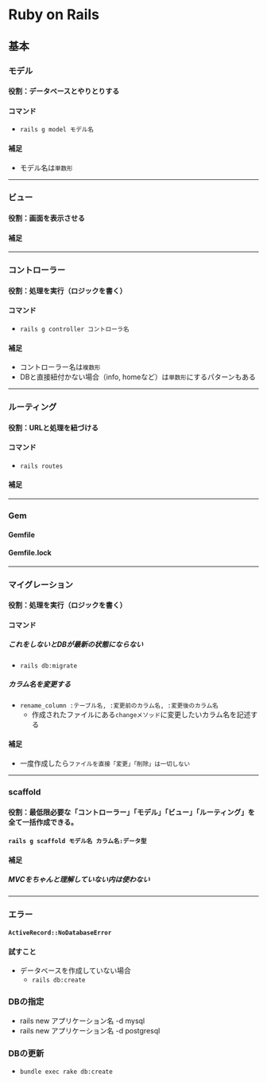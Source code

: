 # Ruby on Rails
## 基本

### モデル
#### 役割：データベースとやりとりする
#### コマンド
- `rails g model モデル名`
#### 補足
- モデル名は`単数形`
---
### ビュー
#### 役割：画面を表示させる
#### 補足
---
### コントローラー
#### 役割：処理を実行（ロジックを書く）
#### コマンド
- `rails g controller コントローラ名`
#### 補足
- コントローラー名は`複数形`
- DBと直接紐付かない場合（info, homeなど）は`単数形`にするパターンもある
---
### ルーティング
#### 役割：URLと処理を紐づける
#### コマンド
- `rails routes`
#### 補足
---
### Gem
#### Gemfile
#### Gemfile.lock
---
### マイグレーション
#### 役割：処理を実行（ロジックを書く）
#### コマンド
##### これをしないとDBが最新の状態にならない
- `rails db:migrate`
##### カラム名を変更する
- `rename_column :テーブル名, :変更前のカラム名, :変更後のカラム名`
  - 作成されたファイルにある`changeメソッド`に変更したいカラム名を記述する
#### 補足
-  一度作成したら`ファイルを直接「変更」「削除」は一切しない`
---
### scaffold
#### 役割：最低限必要な「コントローラー」「モデル」「ビュー」「ルーティング」を全て一括作成できる。
#### `rails g scaffold モデル名 カラム名:データ型`
#### 補足
##### MVCをちゃんと理解していない内は使わない
---
### エラー
#### `ActiveRecord::NoDatabaseError`
#### 試すこと
- データベースを作成していない場合
  - `rails db:create`
### DBの指定
- rails new アプリケーション名 -d mysql
- rails new アプリケーション名 -d postgresql
### DBの更新
- `bundle exec rake db:create`